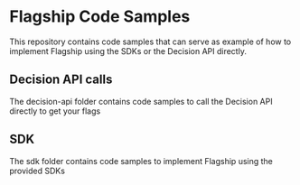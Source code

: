 # Flagship Code Samples
This repository contains code samples that can serve as example of how to implement Flagship using the SDKs or the Decision API directly.

## Decision API calls
The decision-api folder contains code samples to call the Decision API directly to get your flags

## SDK
The sdk folder contains code samples to implement Flagship using the provided SDKs
